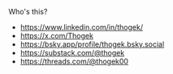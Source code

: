 <!---
Thogek/Thogek is a ✨ special ✨ repository because its `README.md` (this file) appears on your GitHub profile.
You can click the Preview link to take a look at your changes.
--->
Who's this?
* https://www.linkedin.com/in/thogek/
* https://x.com/Thogek
* https://bsky.app/profile/thogek.bsky.social
* https://substack.com/@thogek
* https://threads.com/@thogek00
